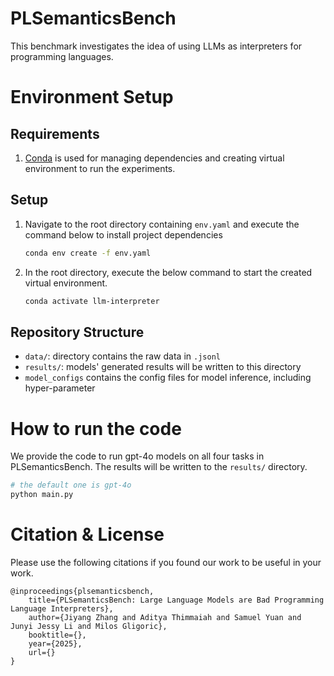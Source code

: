 # PLSemanticsBench

This benchmark investigates the idea of using LLMs as interpreters for programming languages.

# Environment Setup
## Requirements

1. [Conda](https://docs.conda.io/projects/conda/en/stable/user-guide/install/linux.html)
   is used for managing dependencies and creating virtual environment
   to run the experiments.

## Setup

1. Navigate to the root directory containing `env.yaml` and execute the
   command below to install project dependencies
   ```bash
   conda env create -f env.yaml
   ```

2. In the root directory, execute the below command to start the
   created virtual environment.
   ```bash
   conda activate llm-interpreter
    ```

## Repository Structure

- `data/`: directory contains the raw data in `.jsonl`
- `results/`: models' generated results will be written to this directory
- `model_configs` contains the config files for model inference, including hyper-parameter

# How to run the code
We provide the code to run gpt-4o models on all four tasks in PLSemanticsBench.
The results will be written to the `results/` directory.

```bash
# the default one is gpt-4o
python main.py
```

# Citation & License
Please use the following citations if you found our work to be useful in your work.
```
@inproceedings{plsemanticsbench,
    title={PLSemanticsBench: Large Language Models are Bad Programming Language Interpreters},
    author={Jiyang Zhang and Aditya Thimmaiah and Samuel Yuan and Junyi Jessy Li and Milos Gligoric},
    booktitle={},
    year={2025},
    url={}
}
```
